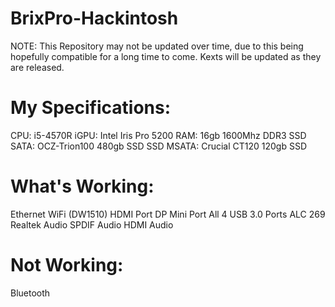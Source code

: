 # BrixPro-Hackintosh

NOTE: This Repository may not be updated over time, due to this being hopefully compatible for a long time to come. Kexts will be updated as they are released.

# My Specifications:



CPU: i5-4570R
iGPU: Intel Iris Pro 5200
RAM: 16gb 1600Mhz DDR3
SSD SATA: OCZ-Trion100 480gb SSD
SSD MSATA: Crucial CT120 120gb SSD

# What's Working:

Ethernet
WiFi (DW1510)
HDMI Port
DP Mini Port
All 4 USB 3.0 Ports
ALC 269 Realtek Audio
SPDIF Audio
HDMI Audio

# Not Working:
Bluetooth
